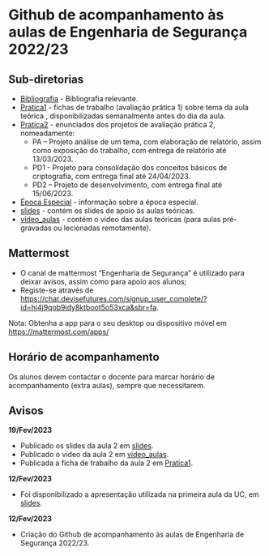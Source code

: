 # Github de acompanhamento às aulas de Engenharia de Segurança 2022/23

## Sub-diretorias

- [Bibliografia](Bibliografia) - Bibliografia relevante.
- [Pratica1](Pratica1) - fichas de trabalho (avaliação prática 1) sobre tema da aula teórica , disponibilizadas semanalmente antes do dia da aula.
- [Pratica2](Pratica2) - enunciados dos projetos de avaliação prática 2, nomeadamente:
  - PA – Projeto análise de um tema, com elaboração de relatório, assim como exposição do trabalho, com entrega de relatório até 13/03/2023.
  - PD1 - Projeto para consolidação dos conceitos básicos de criptografia, com entrega final até 24/04/2023.
  - PD2 – Projeto de desenvolvimento, com entrega final até 15/06/2023.
- [Época Especial](EpocaEspecial) - informação sobre a época especial.
- [slides](slides) - contém os slides de apoio às aulas teóricas.
- [video_aulas](video_aulas) - contém o video das aulas teóricas (para aulas pré-gravadas ou lecionadas remotamente).

## Mattermost

- O canal de mattermost “Engenharia de Segurança” é utilizado para deixar avisos, assim como para apoio aos alunos;
- Registe-se através de <https://chat.devisefutures.com/signup_user_complete/?id=hj4j9qob9idy8ktboot5o53xca&sbr=fa>.

Nota: Obtenha a app para o seu desktop ou dispositivo móvel em <https://mattermost.com/apps/>

## Horário de acompanhamento

Os alunos devem contactar o docente para marcar horário de acompanhamento (extra aulas), sempre que necessitarem.

## Avisos

**19/Fev/2023**

- Publicado os slides da aula 2 em [slides](slides).
- Publicado o video da aula 2 em [video_aulas](video_aulas).
- Publicada a ficha de trabalho da aula 2 em [Pratica1](Pratica1).

**12/Fev/2023**

- Foi disponibilizado a apresentação utilizada na primeira aula da UC, em [slides](slides).

**12/Fev/2023**

- Criação do Github de acompanhamento às aulas de Engenharia de Segurança 2022/23.

